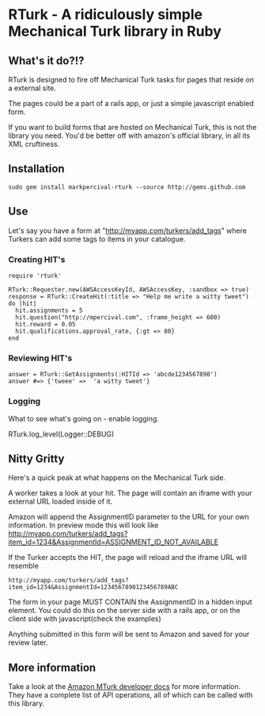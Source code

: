 # RTurk - A ridiculously simple Mechanical Turk library in Ruby

## What's it do?!?

RTurk is designed to fire off Mechanical Turk tasks for pages that reside on a external site.

The pages could be a part of a rails app, or just a simple javascript enabled form.

If you want to build forms that are hosted on Mechanical Turk, this is not the library you need.
You'd be better off with amazon's official library, in all its XML cruftiness.

## Installation

    sudo gem install markpercival-rturk --source http://gems.github.com
    
## Use

Let's say you have a form at "http://myapp.com/turkers/add_tags" where Turkers can add some tags to items in your catalogue.

### Creating HIT's

    require 'rturk'

    RTurk::Requester.new(AWSAccessKeyId, AWSAccessKey, :sandbox => true)
    response = RTurk::CreateHit(:title => "Help me write a witty tweet") do |hit|
      hit.assignments = 5
      hit.question("http://mpercival.com", :frame_height => 600)
      hit.reward = 0.05
      hit.qualifications.approval_rate, {:gt => 80}
    end
    
### Reviewing HIT's

    answer = RTurk::GetAssignments(:HITId => 'abcde1234567890')
    answer #=> {'tweee' =>  'a witty tweet'} 
    
### Logging
What to see what's going on - enable logging.

RTurk.log_level(Logger::DEBUG)
    
## Nitty Gritty

Here's a quick peak at what happens on the Mechanical Turk side.

A worker takes a look at your hit. The page will contain an iframe with your external URL loaded inside of it.

Amazon will append the AssignmentID parameter to the URL for your own information. In preview mode this will look like
    http://myapp.com/turkers/add_tags?item_id=1234&AssignmentId=ASSIGNMENT_ID_NOT_AVAILABLE
    
If the Turker accepts the HIT, the page will reload and the iframe URL will resemble

    http://myapp.com/turkers/add_tags?item_id=1234&AssignmentId=1234567890123456789ABC
    
The form in your page MUST CONTAIN the AssignmentID in a hidden input element. You could do this on the server side with a rails app, or on the client side with javascript(check the examples)

Anything submitted in this form will be sent to Amazon and saved for your review later.

## More information

Take a look at the [Amazon MTurk developer docs](http://docs.amazonwebservices.com/AWSMechTurk/latest/AWSMechanicalTurkRequester/) for more information. They have a complete list of API operations, all of which can be called with this library.

    
    